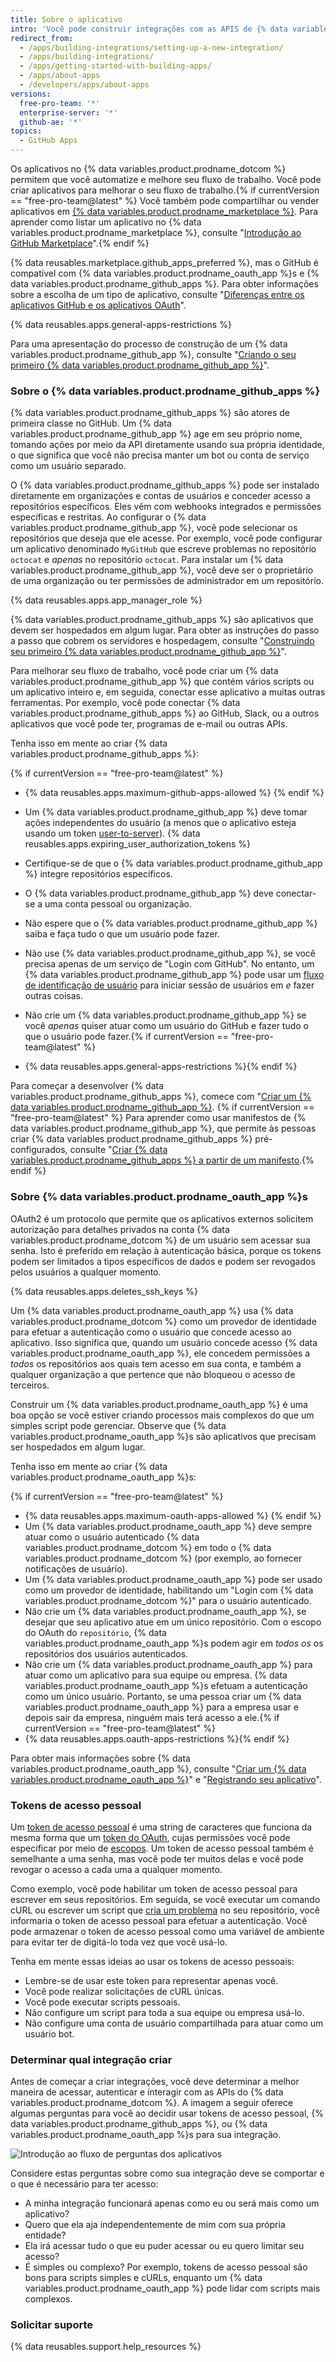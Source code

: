 ```yaml
---
title: Sobre o aplicativo
intro: 'Você pode construir integrações com as APIS de {% data variables.product.prodname_dotcom %} para adicionar flexibilidade e reduzir fricção no seu próprio fluxo de trabalho.{% if currentVersion == "free-pro-team@latest" %} Você também pode compartilhar integrações com outras pessoas em [{% data variables.product.prodname_marketplace %}](https://github.com/marketplace).{% endif %}'
redirect_from:
  - /apps/building-integrations/setting-up-a-new-integration/
  - /apps/building-integrations/
  - /apps/getting-started-with-building-apps/
  - /apps/about-apps
  - /developers/apps/about-apps
versions:
  free-pro-team: '*'
  enterprise-server: '*'
  github-ae: '*'
topics:
  - GitHub Apps
---
```

Os aplicativos no {% data variables.product.prodname_dotcom %} permitem que você automatize e melhore seu fluxo de trabalho. Você pode criar aplicativos para melhorar o seu fluxo de trabalho.{% if currentVersion == "free-pro-team@latest" %} Você também pode compartilhar ou vender aplicativos em [{% data variables.product.prodname_marketplace %}](https://github.com/marketplace). Para aprender como listar um aplicativo no {% data variables.product.prodname_marketplace %}, consulte "[Introdução ao GitHub Marketplace](/marketplace/getting-started/)".{% endif %}

{% data reusables.marketplace.github_apps_preferred %}, mas o GitHub é compatível com {% data variables.product.prodname_oauth_app %}s e {% data variables.product.prodname_github_apps %}. Para obter informações sobre a escolha de um tipo de aplicativo, consulte "[Diferenças entre os aplicativos GitHub e os aplicativos OAuth](/developers/apps/differences-between-github-apps-and-oauth-apps)".

{% data reusables.apps.general-apps-restrictions %}

Para uma apresentação do processo de construção de um {% data variables.product.prodname_github_app %}, consulte "[Criando o seu primeiro {% data variables.product.prodname_github_app %}](/apps/building-your-first-github-app)".

### Sobre o {% data variables.product.prodname_github_apps %}

{% data variables.product.prodname_github_apps %} são atores de primeira classe no GitHub. Um {% data variables.product.prodname_github_app %} age em seu próprio nome, tomando ações por meio da API diretamente usando sua própria identidade, o que significa que você não precisa manter um bot ou conta de serviço como um usuário separado.

O {% data variables.product.prodname_github_apps %} pode ser instalado diretamente em organizações e contas de usuários e conceder acesso a repositórios específicos. Eles vêm com webhooks integrados e permissões específicas e restritas. Ao configurar o {% data variables.product.prodname_github_app %}, você pode selecionar os repositórios que deseja que ele acesse. Por exemplo, você pode configurar um aplicativo denominado `MyGitHub` que escreve problemas no repositório `octocat` e _apenas_ no repositório `octocat`. Para instalar um {% data variables.product.prodname_github_app %}, você deve ser o proprietário de uma organização ou ter permissões de administrador em um repositório.

{% data reusables.apps.app_manager_role %}

{% data variables.product.prodname_github_apps %} são aplicativos que devem ser hospedados em algum lugar. Para obter as instruções do passo a passo que cobrem os servidores e hospedagem, consulte "[Construindo seu primeiro {% data variables.product.prodname_github_app %}](/apps/building-your-first-github-app)".

Para melhorar seu fluxo de trabalho, você pode criar um {% data variables.product.prodname_github_app %} que contém vários scripts ou um aplicativo inteiro e, em seguida, conectar esse aplicativo a muitas outras ferramentas. Por exemplo, você pode conectar {% data variables.product.prodname_github_apps %} ao GitHub, Slack, ou a outros aplicativos que você pode ter, programas de e-mail ou outras APIs.

Tenha isso em mente ao criar {% data variables.product.prodname_github_apps %}:

{% if currentVersion == "free-pro-team@latest" %}
* {% data reusables.apps.maximum-github-apps-allowed %} {% endif %}
* Um {% data variables.product.prodname_github_app %} deve tomar ações independentes do usuário (a menos que o aplicativo esteja usando um token [user-to-server](/apps/building-github-apps/identifying-and-authorizing-users-for-github-apps#user-to-server-requests)). {% data reusables.apps.expiring_user_authorization_tokens %}

* Certifique-se de que o {% data variables.product.prodname_github_app %} integre repositórios específicos.
* O {% data variables.product.prodname_github_app %} deve conectar-se a uma conta pessoal ou organização.
* Não espere que o {% data variables.product.prodname_github_app %} saiba e faça tudo o que um usuário pode fazer.
* Não use {% data variables.product.prodname_github_app %}, se você precisa apenas de um serviço de "Login com GitHub". No entanto, um {% data variables.product.prodname_github_app %} pode usar um [fluxo de identificação de usuário](/apps/building-github-apps/identifying-and-authorizing-users-for-github-apps/) para iniciar sessão de usuários em _e_ fazer outras coisas.
* Não crie um {% data variables.product.prodname_github_app %} se você _apenas_ quiser atuar como um usuário do GitHub e fazer tudo o que o usuário pode fazer.{% if currentVersion == "free-pro-team@latest" %}
* {% data reusables.apps.general-apps-restrictions %}{% endif %}

Para começar a desenvolver {% data variables.product.prodname_github_apps %}, comece com "[Criar um {% data variables.product.prodname_github_app %}](/apps/building-github-apps/creating-a-github-app/). {% if currentVersion == "free-pro-team@latest" %} Para aprender como usar manifestos de {% data variables.product.prodname_github_app %}, que permite às pessoas criar {% data variables.product.prodname_github_apps %} pré-configurados, consulte "[Criar {% data variables.product.prodname_github_apps %} a partir de um manifesto](/apps/building-github-apps/creating-github-apps-from-a-manifest/).{% endif %}

### Sobre {% data variables.product.prodname_oauth_app %}s

OAuth2 é um protocolo que permite que os aplicativos externos solicitem autorização para detalhes privados na conta {% data variables.product.prodname_dotcom %} de um usuário sem acessar sua senha. Isto é preferido em relação à autenticação básica, porque os tokens podem ser limitados a tipos específicos de dados e podem ser revogados pelos usuários a qualquer momento.

{% data reusables.apps.deletes_ssh_keys %}

Um {% data variables.product.prodname_oauth_app %} usa {% data variables.product.prodname_dotcom %} como um provedor de identidade para efetuar a autenticação como o usuário que concede acesso ao aplicativo. Isso significa que, quando um usuário concede acesso {% data variables.product.prodname_oauth_app %}, ele concedem permissões a _todos_ os repositórios aos quais tem acesso em sua conta, e também a qualquer organização a que pertence que não bloqueou o acesso de terceiros.

Construir um {% data variables.product.prodname_oauth_app %} é uma boa opção se você estiver criando processos mais complexos do que um simples script pode gerenciar. Observe que {% data variables.product.prodname_oauth_app %}s são aplicativos que precisam ser hospedados em algum lugar.

Tenha isso em mente ao criar {% data variables.product.prodname_oauth_app %}s:

{% if currentVersion == "free-pro-team@latest" %}
* {% data reusables.apps.maximum-oauth-apps-allowed %} {% endif %}
* Um {% data variables.product.prodname_oauth_app %} deve sempre atuar como o usuário autenticado {% data variables.product.prodname_dotcom %} em todo o {% data variables.product.prodname_dotcom %} (por exemplo, ao fornecer notificações de usuário).
* Um {% data variables.product.prodname_oauth_app %} pode ser usado como um provedor de identidade, habilitando um "Login com {% data variables.product.prodname_dotcom %}" para o usuário autenticado.
* Não crie um {% data variables.product.prodname_oauth_app %}, se desejar que seu aplicativo atue em um único repositório. Com o escopo do OAuth do `repositório`, {% data variables.product.prodname_oauth_app %}s podem agir em _todos os_ os repositórios dos usuários autenticados.
* Não crie um {% data variables.product.prodname_oauth_app %} para atuar como um aplicativo para sua equipe ou empresa. {% data variables.product.prodname_oauth_app %}s efetuam a autenticação como um único usuário. Portanto, se uma pessoa criar um {% data variables.product.prodname_oauth_app %} para a empresa usar e depois sair da empresa, ninguém mais terá acesso a ele.{% if currentVersion == "free-pro-team@latest" %}
* {% data reusables.apps.oauth-apps-restrictions %}{% endif %}

Para obter mais informações sobre {% data variables.product.prodname_oauth_app %}, consulte "[Criar um {% data variables.product.prodname_oauth_app %}](/apps/building-oauth-apps/creating-an-oauth-app/)" e "[Registrando seu aplicativo](/rest/guides/basics-of-authentication#registering-your-app)".

### Tokens de acesso pessoal

Um [token de acesso pessoal](/articles/creating-a-personal-access-token-for-the-command-line/) é uma string de caracteres que funciona da mesma forma que um [token do OAuth](/apps/building-oauth-apps/authorizing-oauth-apps/), cujas permissões você pode especificar por meio de [escopos](/apps/building-oauth-apps/understanding-scopes-for-oauth-apps/). Um token de acesso pessoal também é semelhante a uma senha, mas você pode ter muitos delas e você pode revogar o acesso a cada uma a qualquer momento.

Como exemplo, você pode habilitar um token de acesso pessoal para escrever em seus repositórios. Em seguida, se você executar um comando cURL ou escrever um script que [cria um problema](/rest/reference/issues#create-an-issue) no seu repositório, você informaria o token de acesso pessoal para efetuar a autenticação. Você pode armazenar o token de acesso pessoal como uma variável de ambiente para evitar ter de digitá-lo toda vez que você usá-lo.

Tenha em mente essas ideias ao usar os tokens de acesso pessoais:

* Lembre-se de usar este token para representar apenas você.
* Você pode realizar solicitações de cURL únicas.
* Você pode executar scripts pessoais.
* Não configure um script para toda a sua equipe ou empresa usá-lo.
* Não configure uma conta de usuário compartilhada para atuar como um usuário bot.

### Determinar qual integração criar

Antes de começar a criar integrações, você deve determinar a melhor maneira de acessar, autenticar e interagir com as APIs do {% data variables.product.prodname_dotcom %}. A imagem a seguir oferece algumas perguntas para você ao decidir usar tokens de acesso pessoal, {% data variables.product.prodname_github_apps %}, ou {% data variables.product.prodname_oauth_app %}s para sua integração.

![Introdução ao fluxo de perguntas dos aplicativos](/assets/images/intro-to-apps-flow.png)

Considere estas perguntas sobre como sua integração deve se comportar e o que é necessário para ter acesso:

* A minha integração funcionará apenas como eu ou será mais como um aplicativo?
* Quero que ela aja independentemente de mim com sua própria entidade?
* Ela irá acessar tudo o que eu puder acessar ou eu quero limitar seu acesso?
* É simples ou complexo? Por exemplo, tokens de acesso pessoal são bons para scripts simples e cURLs, enquanto um {% data variables.product.prodname_oauth_app %} pode lidar com scripts mais complexos.

### Solicitar suporte

{% data reusables.support.help_resources %}
